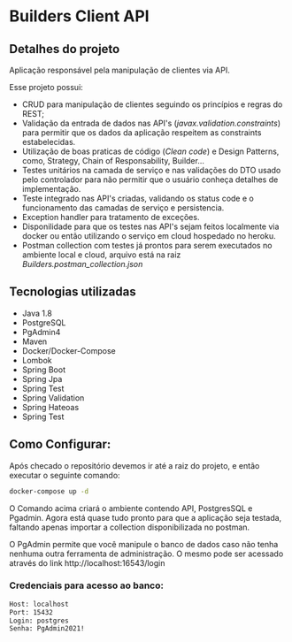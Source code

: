 # Builders Client API

## Detalhes do projeto

Aplicação responsável pela manipulação de clientes via API. 

Esse projeto possui:

- CRUD para manipulação de clientes seguindo os princípios e regras do REST;
- Validação da entrada de dados nas API's (*javax.validation.constraints*) para permitir que os dados da aplicação respeitem as constraints estabelecidas.
- Utilização de boas praticas de código (*Clean code*) e Design Patterns, como, Strategy, Chain of Responsability, Builder...
- Testes unitários na camada de serviço e nas validações do DTO usado pelo controlador para não permitir que o usuário conheça detalhes de implementação.
- Teste integrado nas API's criadas, validando os status code e o funcionamento das camadas de serviço e persistencia.
- Exception handler para tratamento de exceções.
- Disponilidade para que os testes nas API's sejam feitos localmente via docker ou então utilizando o serviço em cloud hospedado no heroku.
- Postman collection com testes já prontos para serem executados no ambiente local e cloud, arquivo está na raiz *Builders.postman_collection.json*

## Tecnologias utilizadas

- Java 1.8
- PostgreSQL
- PgAdmin4
- Maven
- Docker/Docker-Compose
- Lombok
- Spring Boot
- Spring Jpa
- Spring Test
- Spring Validation
- Spring Hateoas
- Spring Test

## Como Configurar:

Após checado o repositório devemos ir até a raiz do projeto, e então executar o seguinte comando:

```bash
docker-compose up -d
```

O Comando acima criará o ambiente contendo API, PostgresSQL e Pgadmin.
Agora está quase tudo pronto para que a aplicação seja testada, faltando apenas importar a collection disponibilizada no postman.

O PgAdmin permite que você manipule o banco de dados caso não tenha nenhuma outra ferramenta de administração. O mesmo pode ser acessado através do link http://localhost:16543/login

### Credenciais para acesso ao banco:

```bash
Host: localhost
Port: 15432
Login: postgres
Senha: PgAdmin2021!
```


